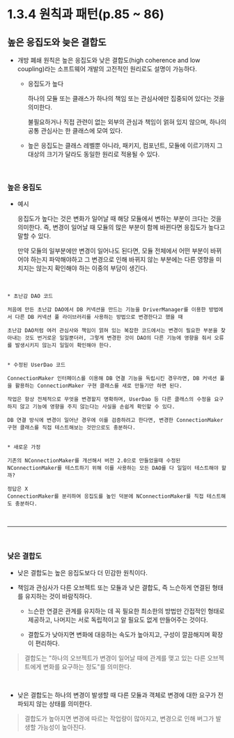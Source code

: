 # 1.3.4 원칙과 패턴(p.85 ~ 86)

## 높은 응집도와 늦은 결합도

- 개방 폐쇄 원칙은 높은 응집도와 낮은 결합도(high coherence and low coupling)라는 소프트웨어 개발의 고전적인 원리로도 설명이 가능하다.
  
  - 응집도가 높다

    하나의 모듈 또는 클래스가 하나의 책임 또는 관심사에만 집중되어 있다는 것을 의미한다.

    불필요하거나 직접 관련이 없는 외부의 관심과 책임이 얽혀 있지 않으며, 하나의 공통 관심사는 한 클래스에 모여 있다.

  - 높은 응집도는 클래스 레벨뿐 아니라, 패키지, 컴포넌트, 모듈에 이르기까지 그 대상의 크기가 달라도 동일한 원리로 적용될 수 있다.

<br />

### 높은 응집도

  - 예시
    
    응집도가 높다는 것은 변화가 일어날 때 해당 모듈에서 변하는 부분이 크다는 것을 의미한다.
    즉, 변경이 일어날 때 모듈의 많은 부분이 함께 바뀐다면 응집도가 높다고 말할 수 있다.

    만약 모듈의 일부분에만 변경이 일어나도 된다면, 모듈 전체에서 어떤 부분이 바뀌어야 하는지 파악해야하고 그 변경으로 인해 바뀌지 않는 부분에는 다른 영향을 미치지는 않는지 확인해야 하는 이중의 부담이 생긴다.

<br />

```
* 초난감 DAO 코드

처음에 만든 초난감 DAO에서 DB 커넥션을 만드는 기능을 DriverManager를 이용한 방법에서 다른 DB 커넥션 풀 라이브러리를 사용하는 방법으로 변경한다고 했을 때

초난감 DAO처럼 여러 관심사와 책임이 얽혀 있는 복잡한 코드에서는 변경이 필요한 부분을 찾아내는 것도 번거로운 일일뿐더러, 그렇게 변경한 것이 DAO의 다른 기능에 영향을 줘서 오류를 발생시키지 않는지 일일이 확인해야 한다.


* 수정된 UserDao 코드

ConnectionMaker 인터페이스를 이용해 DB 연결 기능을 독립시킨 경우라면, DB 커넥션 풀을 활용하는 ConnectionMaker 구현 클래스를 새로 만들기만 하면 된다. 

작업은 항상 전체적으로 무엇을 변경할지 명확하며, UserDao 등 다른 클래스의 수정을 요구하지 않고 기능에 영향을 주지 않는다는 사실을 손쉽게 확인할 수 있다. 

DB 연결 방식에 변경이 일어난 경우에 이를 검증하려고 한다면, 변경한 ConnectionMaker 구현 클래스를 직접 테스트해보는 것만으로도 충분하다. 


* 새로운 가정

기존의 NConnectionMaker를 개선해서 버전 2.0으로 만들었을때 수정된 NConnectionMaker를 테스트하기 위해 이를 사용하는 모든 DAO를 다 일일이 테스트해야 할까? 

정답은 X
ConnectionMaker를 분리하여 응집도를 높인 덕분에 NConnectionMaker를 직접 테스트해도 충분하다. 
```

<br />
<hr />
<br />

### 낮은 결합도

- 낮은 결합도는 높은 응집도보다 더 민감한 원칙이다.
- 책임과 관심사가 다른 오브젝트 또는 모듈과 낮은 결합도, 즉 느슨하게 연결된 형태를 유지하는 것이 바람직하다.

  - 느슨한 연결은 관계를 유지하는 데 꼭 필요한 최소한의 방법만 간접적인 형태로 제공하고, 나머지는 서로 독립적이고 알 필요도 없게 만들어주는 것이다.

  - 결합도가 낮아지면 변화에 대응하는 속도가 높아지고, 구성이 깔끔해지며 확장이 편리하다.

> 결합도는 "하나의 오브젝트가 변경이 일어날 때에 관계를 맺고 있는 다른 오브젝트에게 변화를 요구하는 정도"를 의미한다.

<br />

- 낮은 결합도는 하나의 변경이 발생할 때 다른 모듈과 객체로 변경에 대한 요구가 전파되지 않는 상태를 의미한다.

> 결합도가 높아지면 변경에 따르는 작업량이 많아지고, 변경으로 인해 버그가 발생할 가능성이 높아진다.

